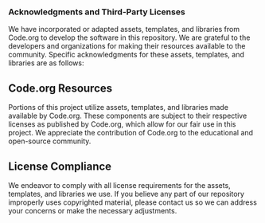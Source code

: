 ### Acknowledgments and Third-Party Licenses
We have incorporated or adapted assets, templates, and libraries from Code.org to develop the software in this repository. We are grateful to the developers and organizations for making their resources available to the community. Specific acknowledgments for these assets, templates, and libraries are as follows:

## Code.org Resources
Portions of this project utilize assets, templates, and libraries made available by Code.org. These components are subject to their respective licenses as published by Code.org, which allow for our fair use in this project. We appreciate the contribution of Code.org to the educational and open-source community. 

## License Compliance
We endeavor to comply with all license requirements for the assets, templates, and libraries we use. If you believe any part of our repository improperly uses copyrighted material, please contact us so we can address your concerns or make the necessary adjustments.
